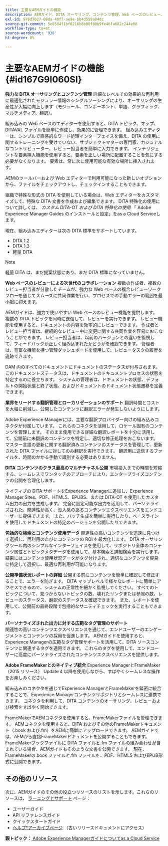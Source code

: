 ```yaml
---
title: 主要なAEMガイドの機能
description: AEMガイド、DITA オーサリング、コンテンツ管理、Web ベースのレビュー、翻訳、ローカリゼーション、マルチチャネル公開、およびFrameMakerの統合に関する主な機能を確認します。
exl-id: 978d7027-08da-40f7-ae9e-bb4d559a84dc
source-git-commit: 5e0584f1bf0216b8b00f00b9fe46fa682c244e08
workflow-type: tm+mt
source-wordcount: '938'
ht-degree: 0%

---
```


# 主要なAEMガイドの機能 {#id167G9I060SI}

**強力な DITA オーサリングとコンテンツ管理**
詳細なレベルでの効果的な再利用に最適化されたモジュラー情報のシングルソーシングにより、オーサリングの生産性が大幅に向上します（モジュール、コンポーネント、単語、グラフィック、マルチメディア、翻訳）。

組み込みの Web ベースのエディターを使用すると、DITA トピック、マップ、DITAVAL ファイルを簡単に作成し、効果的に管理できます。 組み込みエディターは、シンプルで直感的なワード処理インターフェイスを備え、DITA の使用に関するトレーニングを受けていない、サブジェクトマターの専門家、カジュアルなコントリビューター、レビュー担当者を簡単に入力できます。 インテリジェントな要素挿入機能を使用すると、要素を正しい場所に配置することを気にする必要がなくなります。 要素は、常に次に使用可能な有効な場所に挿入されます。

AEMのツールバーおよび Web エディターで利用可能になった新しいオプションから、ファイルをチェックアウトし、チェックインすることもできます。

組織で特殊な形式の DITA を使用している場合は、Web エディターをカスタマイズして、特殊な DITA 文書を作成および編集できます。 DITA 特殊化の使用について詳しくは、 *カスタム DITA-OT および DITA 特殊化の使用* 「 Adobe Experience Manager Guides のインストールと設定」をas a Cloud Serviceします。

現在、組み込みエディターは次の DITA 標準をサポートしています。

* DITA 1.2
* DITA 1.3
* 軽量 DITA


>[!NOTE]
>
> 軽量 DITA は、まだ提案状態にあり、まだ DITA 標準になっていません。

**Web ベースのレビューによる次世代のコラボレーション**
複数の作成者、複数のレビュー担当者が分散したチームが、強力な Web ベースの複合レビューワークフローを通じてスムーズに共同作業を行い、プロセスでの手動エラーの範囲を最小限に抑えます。

AEMガイドは、強力で使いやすい Web ベースのレビュー機能を提供します。 複数の DITA トピックを同時に送信して、レビューを実行できます。 レビュー機能を使用すると、ドキュメントの内容を効率的にレビューできます。 作成者とレビュー担当者は、継続的なレビュー中に変更に関する共同作業を容易におこなうことができます。 レビュー担当者は、以前のバージョンとの違いを監視して、フィードバックが正しく組み込まれたかどうかを確認できます。 管理者は、豊富な機能を持つ管理ダッシュボードを使用して、レビュータスクの履歴を追跡できます。

DAM 内のすべてのドキュメントにドキュメントのステータスが付与されます。 このドキュメントステータスは、ドキュメントのドキュメントプロセスの状態を特定するのに役立ちます。 システムの管理者は、ドキュメントの状態、デフォルトの開始状態と終了状態、およびドキュメントのドキュメント状態遷移を定義できます。

**業界をリードする翻訳管理とローカリゼーションのサポート**
翻訳時間とコストを大幅に削減し、公開したコンテンツに翻訳エラーが発生しないようにします。

Adobe Experience Managerには、主要な翻訳プロバイダー向けの組み込みコネクタが付属しています。 これらのコネクタを活用して、ロケール固有のコンテンツを管理します。 そのまま使用できる詳細な翻訳レポートを十分に活用して、公開前に未翻訳のコンテンツを特定し、適切な修正処理をおこないます。 マスター言語の更新に関する翻訳済みコンテンツのステータスを管理して、更新された DITA ファイルに対してのみ翻訳を実行できます。 翻訳用に送信するファイルを、時間のかかる手動で識別する必要はありません。

**DITA コンテンツのクラス最高のマルチチャネル公開**
市場投入までの時間を短縮する、シームレスでワンタッチのアプローチにより、エンタープライズコンテンツの公開を合理化します。

ネイティブの DITA サポートをExperience Managerに追加し、Experience Manager Sites、PDF、HTML5、EPUBS、または DITA-OT を使用したカスタム出力の出力を生成します。 完全に設定可能な出力を活用して、パーソナライズされた、関連性が高く、没入感のあるコンテンツエクスペリエンスをエンドユーザーに提供できます。 また、バッチ生成を簡単に実行したり、ベースラインを使用してドキュメントの特定のバージョンを公開したりできます。

**包括的な検索とコンテンツ使用データ**
関連性の高いコンテンツを迅速に見つけて選択し、再利用のたびにコンテンツの ROI を最大化します。 DITA オーサリングツール内のシンプルなインターフェイスを使用して、リポジトリ全体のコンテンツ属性とトピックメタデータを使用して、基本検索と詳細検索を実行します。 結果にはコンテンツ使用状況データがタグ付けされ、適切なコンテンツを容易に特定して選択し、最適な再利用が可能になります。

**公開準備状況レポートの詳細**
公開する前にコンテンツを簡単に確認して修正することで、エラーを防ぎます。 DITA マップレベルで様々なレポートに簡単にアクセスできるので、システムの正常性を細かく監視してください。 すべてのトピックについて、見つからないトピックの数、壊れたリンクまたは参照の数、レビューのステータス、翻訳のステータスを確認できます。 また、レポートを使用して、公開前の最終段階で包括的なサニティチェックを実行することもできます。

**パーソナライズされた出力に対する広範なタグ管理のサポート**\
関連性の高いコンテンツエクスペリエンスを通じて、エンドユーザーのエンゲージメントとコンテンツの採用を促進します。 AEMガイドを使用すると、Experience Managerの広範なタグ管理サポートを活用して、DITA ソースコンテンツに関連するタグを適用できます。 これらのタグを使用して、エンドユーザーに高度にパーソナライズされたコンテンツエクスペリエンスを提供します。

**Adobe FrameMakerとのネイティブ統合**
Experience ManagerとFrameMaker（2015 リリース） Update 4 以降を使用しながら、すばやくシームレスな操作をお楽しみください。

組み込みのコネクタを通じてExperience ManagerとFrameMakerを緊密に統合することで、Experience Managerコンテンツリポジトリとシームレスに連携できます。 コネクタを利用して、DITA コンテンツのオーサリング、レビューおよび検索をすばやく開始できます。

FrameMakerでAEMコネクタを使用すると、FrameMakerファイルを管理できます。 AEMコネクタを使用すると、DITA およびその他のFrameMakerドキュメント（.book および.fm）をAEMに簡単にアップロードできます。 AEMガイドでは、AEMから直接FrameMakerドキュメントを公開することもできます。 FrameMakerブックファイルに DITA ファイルと.fm ファイルの組み合わせが含まれている場合、AEMガイドもそのような文書を公開できます。 現在、FrameMakerの.book ファイルと.fm ファイルを、PDF、HTML5 およびEPUB形式に公開できます。

## その他のリソース

次に、AEMガイドのその他の役立つリソースのリストを示します。これらのリソースは、 [ラーニングとサポート](https://helpx.adobe.com/support/xml-documentation-for-experience-manager.html) ページ：

* ユーザーガイド
* API リファレンスガイド
* クイックスタートガイド
* [ヘルプ*アーカイブページ](https://helpx.adobe.com/xml-documentation-for-experience-manager/archive.html) （古いリリースドキュメントにアクセス）

**親トピック：**[ Adobe Experience Managerガイドについてas a Cloud Service](intro.md)
